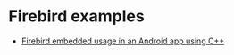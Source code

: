 # Firebird examples

- [Firebird embedded usage in an Android app using C++](android-cpp/README.md)
